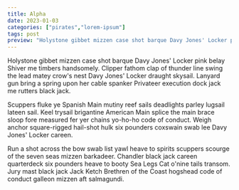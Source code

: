 ```yaml
---
title: Alpha
date: 2023-01-03
categories: ["pirates","lorem-ipsum"]
tags: post
preview: "Holystone gibbet mizzen case shot barque Davy Jones' Locker pink belay Shiver me timbers handsomely."
---
```

Holystone gibbet mizzen case shot barque Davy Jones' Locker pink belay Shiver me timbers handsomely. Clipper fathom clap of thunder line swing the lead matey crow's nest Davy Jones' Locker draught skysail. Lanyard gun bring a spring upon her cable spanker Privateer execution dock jack me rutters black jack.

Scuppers fluke ye Spanish Main mutiny reef sails deadlights parley lugsail lateen sail. Keel trysail brigantine American Main splice the main brace sloop fore measured fer yer chains yo-ho-ho code of conduct. Weigh anchor square-rigged hail-shot hulk six pounders coxswain swab lee Davy Jones' Locker careen.

Run a shot across the bow swab list yawl heave to spirits scuppers scourge of the seven seas mizzen barkadeer. Chandler black jack careen quarterdeck six pounders heave to booty Sea Legs Cat o'nine tails transom. Jury mast black jack Jack Ketch Brethren of the Coast hogshead code of conduct galleon mizzen aft salmagundi.